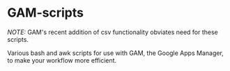 GAM-scripts
===========

*NOTE:* GAM's recent addition of csv functionality obviates need for these scripts.

Various bash and awk scripts for use with GAM, the Google Apps Manager, to make your workflow more efficient.
